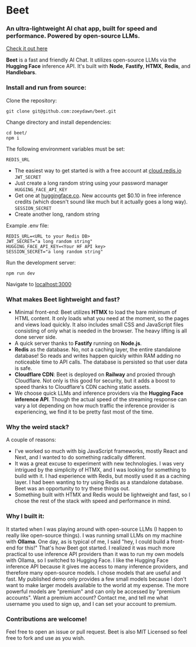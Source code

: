# Beet

### An ultra‑lightweight AI chat app, built for speed and performance. Powered by open-source LLMs. 

[Check it out here](https://beet.zoey.ninja/)

**Beet** is a fast and friendly AI Chat. It utilizes open-source LLMs via the **Hugging Face** inference API. It's built with **Node**, **Fastify**, **HTMX**, **Redis**, and **Handlebars**. 

### Install and run from source:

Clone the repository:
```
git clone git@github.com:zoeydawn/beet.git
```

Change directory and install dependencies: 
```
cd beet/
npm i
```

The following environment variables must be set:

`REDIS_URL` 
- The easiest way to get started is with a free account at [cloud.redis.io](https://cloud.redis.io)
`JWT_SECRET` 
- Just create a long random string using your password manager 
`HUGGING_FACE_API_KEY` 
- Get one at [huggingface.co](https://huggingface.co/). New accounts get $0.10 in free inference credits (which doesn't sound like much but it actually goes a long way).
`SESSION_SECRET` 
-  Create another long, random string

Example .env file:
```
REDIS_URL=<URL to your Redis DB>
JWT_SECRET="a long random string"
HUGGING_FACE_API_KEY=<Your HF API key>
SESSION_SECRET="a long random string"
```

Run the development server:
```
npm run dev
```

Navigate to [localhost:3000](http://localhost:3000/)

### What makes Beet lightweight and fast? 
- Minimal front-end: Beet utilizes **HTMX** to load the bare minimum of HTML content. It only loads what you need at the moment, so the pages and views load quickly. It also includes small CSS and JavaScript files consisting of only what is needed in the browser. The heavy lifting is all done server side.
- A quick server thanks to **Fastify** running on **Node.js**.
- **Redis** as the database. No, not a caching layer, the entire standalone database! So reads and writes happen quickly within RAM adding no noticeable time to API calls. The database is persisted so that user data is safe. 
- **Cloudflare CDN**: Beet is deployed on **Railway** and proxied through Cloudflare. Not only is this good for security, but it adds a boost to speed thanks to Cloudflare's CDN caching static assets. 
- We choose quick LLMs and inference providers via the **Hugging Face inference API**. Though the actual speed of the streaming response can vary a lot depending on how much traffic the inference provider is experiencing, we find it to be pretty fast most of the time. 

### Why the weird stack?
A couple of reasons:
- I've worked so much with big JavaScript frameworks, mostly React and Next, and I wanted to do something radically different. 
- It was a great excuse to experiment with new technologies. I was very intrigued by the simplicity of HTMX, and I was looking for something to build with it. I had experience with Redis, but mostly used it as a caching layer. I had been wanting to try using Redis as a standalone database. Beet was an opportunity to try these things out.
- Something built with HTMX and Redis would be lightweight and fast, so I chose the rest of the stack with speed and performance in mind.

### Why I built it:
It started when I was playing around with open-source LLMs (I happen to really like open-source things). I was running small LLMs on my machine with **Ollama**. One day, as is typical of me, I said "hey, I could build a front-end for this!" That's how Beet got started. 
I realized it was much more practical to use inference API providers than it was to run my own models with Ollama, so I switched to Hugging Face. I like the Hugging Face inference API because it gives me access to many inference providers, and therefore many open-source models. 
I chose models that are useful and fast. My published demo only provides a few small models because I don't want to make larger models available to the world at my expense. The more powerful models are "premium" and can only be accessed by "premium accounts". Want a premium account? Contact me, and tell me what username you used to sign up, and I can set your account to premium. 


### Contributions are welcome!
Feel free to open an issue or pull request. Beet is also MIT Licensed so feel free to fork and use as you wish.
